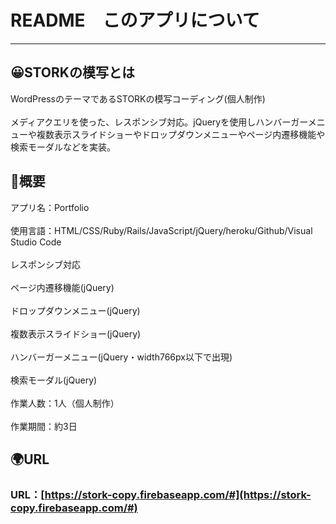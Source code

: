 # README　このアプリについて
***

## :grinning:STORKの模写とは
WordPressのテーマであるSTORKの模写コーディング(個人制作)
<br></br>
メディアクエリを使った、レスポンシブ対応。jQueryを使用しハンバーガーメニューや複数表示スライドショーやドロップダウンメニューやページ内遷移機能や検索モーダルなどを実装。

## :memo:概要
アプリ名：Portfolio
<br></br>
使用言語：HTML/CSS/Ruby/Rails/JavaScript/jQuery/heroku/Github/Visual Studio Code
<br></br>
レスポンシブ対応
<br></br>
ページ内遷移機能(jQuery)
<br></br>
ドロップダウンメニュー(jQuery)
<br></br>
複数表示スライドショー(jQuery)
<br></br>
ハンバーガーメニュー(jQuery・width766px以下で出現)
<br></br>
検索モーダル(jQuery)
<br></br>
作業人数：1人（個人制作）
<br></br>
作業期間：約3日

## :earth_africa:URL
### URL：[https://stork-copy.firebaseapp.com/#](https://stork-copy.firebaseapp.com/#)

